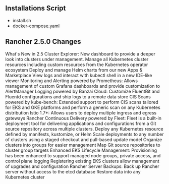 ## Installations Script
* install.sh
* docker-compose.yaml
## Rancher 2.5.0 Changes
What's New in 2.5
Cluster Explorer: New dashboard to provide a deeper look into clusters under management.
Manage all Kubernetes cluster resources including custom resources from the Kubernetes operator ecosystem
Deploy and manage Helm charts from our new Apps & Marketplace
View logs and interact with kubectl shell in a new IDE-like viewer
Monitoring and Alerting powered by Prometheus: Allows management of custom Grafana dashboards and provide customization to AlertManager
Logging powered by Banzai Cloud: Customize FluentBit and Fluentd configurations and ship logs to a remote data store
CIS Scans powered by kube-bench: Extended support to perform CIS scans tailored for EKS and GKE platforms and perform a generic scan on any Kubernetes distribution
Istio 1.7+: Allows users to deploy multiple ingress and egress gateways
Rancher Continuous Delivery powered by Fleet: Fleet is a built-in deployment tool for delivering applications and configurations from a Git source repository across multiple clusters.
Deploy any Kubernetes resource defined by manifests, kustomize, or Helm
Scale deployments to any number of clusters using a staged checkout and pull-based update model
Organize clusters into groups for easier management
Map Git source repositories to cluster group targets
Enhanced EKS Lifecycle Management:
Provisioning has been enhanced to support managed node groups, private access, and control plane logging
Registering existing EKS clusters allow management of upgrades and configuration
Rancher Server Backups:
Back up Rancher server without access to the etcd database
Restore data into any Kubernetes cluster